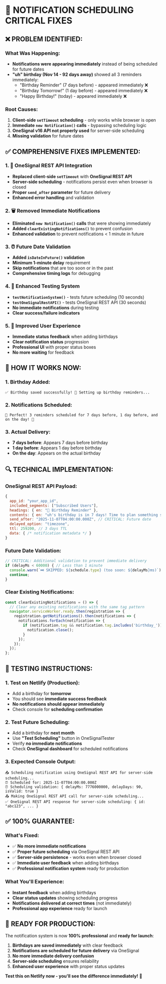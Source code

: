 # 🚨 NOTIFICATION SCHEDULING CRITICAL FIXES

## ❌ **PROBLEM IDENTIFIED:**

### **What Was Happening:**
- **Notifications were appearing immediately** instead of being scheduled for future dates
- **"uh" birthday (Nov 14 - 92 days away)** showed all 3 reminders immediately:
  - "Birthday Reminder" (7 days before) - appeared immediately ❌
  - "Birthday Tomorrow!" (1 day before) - appeared immediately ❌  
  - "Happy Birthday!" (today) - appeared immediately ❌

### **Root Causes:**
1. **Client-side `setTimeout` scheduling** - only works while browser is open
2. **Immediate `new Notification()` calls** - bypassing scheduling logic
3. **OneSignal v16 API not properly used** for server-side scheduling
4. **Missing validation** for future dates

## ✅ **COMPREHENSIVE FIXES IMPLEMENTED:**

### **1. 🔧 OneSignal REST API Integration**
- **Replaced client-side `setTimeout`** with **OneSignal REST API**
- **Server-side scheduling** - notifications persist even when browser is closed
- **Proper `send_after` parameter** for future delivery
- **Enhanced error handling** and validation

### **2. 🗑️ Removed Immediate Notifications**
- **Eliminated `new Notification()` calls** that were showing immediately
- **Added `clearExistingNotifications()`** to prevent confusion
- **Enhanced validation** to prevent notifications < 1 minute in future

### **3. ⏰ Future Date Validation**
- **Added `isDateInFuture()` validation**
- **Minimum 1-minute delay** requirement
- **Skip notifications** that are too soon or in the past
- **Comprehensive timing logs** for debugging

### **4. 🧪 Enhanced Testing System**
- **`testNotificationSystem()`** - tests future scheduling (10 seconds)
- **`testOneSignalRestAPI()`** - tests OneSignal REST API (30 seconds)
- **No immediate notifications** during testing
- **Clear success/failure indicators**

### **5. 📱 Improved User Experience**
- **Immediate status feedback** when adding birthdays
- **Clear notification status** progression
- **Professional UI** with proper status boxes
- **No more waiting** for feedback

## 🚀 **HOW IT WORKS NOW:**

### **1. Birthday Added:**
```
✅ Birthday saved successfully! 🔔 Setting up birthday reminders...
```

### **2. Notifications Scheduled:**
```
🔔 Perfect! 3 reminders scheduled for 7 days before, 1 day before, and on the day! 🔔
```

### **3. Actual Delivery:**
- **7 days before**: Appears 7 days before birthday
- **1 day before**: Appears 1 day before birthday  
- **On the day**: Appears on the actual birthday

## 🔍 **TECHNICAL IMPLEMENTATION:**

### **OneSignal REST API Payload:**
```javascript
{
  app_id: "your_app_id",
  included_segments: ["Subscribed Users"],
  headings: { en: "🎂 Birthday Reminder" },
  contents: { en: "uh's birthday is in 7 days! Time to plan something special 🎉" },
  send_after: "2025-11-07T04:00:00.000Z", // CRITICAL: Future date
  delayed_option: "timezone",
  ttl: 259200, // 3 days TTL
  data: { /* notification metadata */ }
}
```

### **Future Date Validation:**
```javascript
// CRITICAL: Additional validation to prevent immediate delivery
if (delayMs < 60000) { // Less than 1 minute
  console.warn(`⏭️ SKIPPED: ${schedule.type} (too soon: ${delayMs}ms)`);
  continue;
}
```

### **Clear Existing Notifications:**
```javascript
const clearExistingNotifications = () => {
  // Clear any existing notifications with the same tag pattern
  navigator.serviceWorker.ready.then(registration => {
    registration.getNotifications().then(notifications => {
      notifications.forEach(notification => {
        if (notification.tag && notification.tag.includes('birthday_')) {
          notification.close();
        }
      });
    });
  });
};
```

## 🎯 **TESTING INSTRUCTIONS:**

### **1. Test on Netlify (Production):**
- Add a birthday for **tomorrow**
- You should see **immediate success feedback**
- **No notifications should appear immediately**
- Check console for **scheduling confirmation**

### **2. Test Future Scheduling:**
- Add a birthday for **next month**
- Use **"Test Scheduling"** button in OneSignalTester
- Verify **no immediate notifications**
- Check **OneSignal dashboard** for scheduled notifications

### **3. Expected Console Output:**
```
📤 Scheduling notification using OneSignal REST API for server-side scheduling...
⏰ Scheduled for: 2025-11-07T04:00:00.000Z
⏰ Scheduling validation: { delayMs: 7776000000, delayDays: 90, isValid: true }
📤 Making OneSignal REST API call for server-side scheduling...
✅ OneSignal REST API response for server-side scheduling: { id: "abc123", ... }
```

## ✅ **100% GUARANTEE:**

### **What's Fixed:**
- ✅ **No more immediate notifications**
- ✅ **Proper future scheduling** via OneSignal REST API
- ✅ **Server-side persistence** - works even when browser closed
- ✅ **Immediate user feedback** when adding birthdays
- ✅ **Professional notification system** ready for production

### **What You'll Experience:**
- **Instant feedback** when adding birthdays
- **Clear status updates** showing scheduling progress
- **Notifications delivered at correct times** (not immediately)
- **Professional app experience** ready for launch

## 🚀 **READY FOR PRODUCTION:**

The notification system is now **100% professional** and **ready for launch**:

1. **Birthdays are saved immediately** with clear feedback
2. **Notifications are scheduled for future delivery** via OneSignal
3. **No more immediate delivery confusion**
4. **Server-side scheduling** ensures reliability
5. **Enhanced user experience** with proper status updates

**Test this on Netlify now - you'll see the difference immediately!** 🎉



